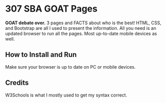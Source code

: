 # 307 SBA GOAT Pages

**GOAT debate over.** 3 pages and FACTS about who is the best! HTML, CSS, and Bootstrap are all I used to present the information. All you need is an updated browser to run all the pages. Most up-to-date mobile devices as well.

## How to Install and Run

Make sure your browser is up to date on PC or mobile devices.

## Credits

W3Schools is what I mostly used to get my syntax correct.
